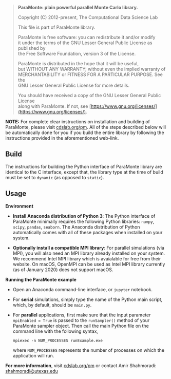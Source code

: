 > **ParaMonte: plain powerful parallel Monte Carlo library.**  
> 
> Copyright (C) 2012-present, The Computational Data Science Lab  
> 
> This file is part of ParaMonte library.   
> 
> ParaMonte is free software: you can redistribute it and/or modify  
> it under the terms of the GNU Lesser General Public License as published by  
> the Free Software Foundation, version 3 of the License.  
> 
> ParaMonte is distributed in the hope that it will be useful,  
> but WITHOUT ANY WARRANTY; without even the implied warranty of  
> MERCHANTABILITY or FITNESS FOR A PARTICULAR PURPOSE.  See the  
> GNU Lesser General Public License for more details.  
> 
> You should have received a copy of the GNU Lesser General Public License  
> along with ParaMonte.  If not, see [https://www.gnu.org/licenses/](https://www.gnu.org/licenses/).  
  

**NOTE:** For complete clear instructions on installation and building of ParaMonte, please visit [cdslab.org/pm](https://www.cdslab.org/pm). All of the steps described below will be automatically done for you if you build the entire library by following the instructions provided in the aforementioned web-link.  

## Build  

The instructions for building the Python interface of ParaMonte library are identical to the C interface, except that, the library type at the time of build must be set to `dynamic` (as opposed to `static`).

## Usage  

**Environment**  

- **Install Anaconda distribution of Python 3**: The Python interface of ParaMonte minimally requires the following Python libraries: `numpy`, `scipy`, `pandas`, `seaborn`. The Anaconda distribution of Python automatically comes with all of these packages when installed on your system.  

- **Optionally install a compatible MPI library**: For parallel simulations (via MPI), you will also need an MPI library already installed on your system. We recommend Intel MPI library which is avaialable for free from their website. On macOS, OpenMPI can be used as Intel MPI library currently (as of January 2020) does not support macOS.  

**Running the ParaMonte example**  

- Open an Anaconda command-line interface, or `jupyter` notebook.  

- For **serial** simulations, simply type the name of the Python main script, which, by default, should be `main.py`.  
- For **parallel** applications, first make sure that the input parameter `mpiEnabled = True` is passed to the `runSampler()` method of your ParaMonte sampler object. Then call the main Python file on the command line with the following syntax,  
    ```
    mpiexec -n NUM_PROCESSES runExample.exe
    ```
    where `NUM_PROCESSES` represents the number of processes on which the application will run.  

**For more information**, visit [cdslab.org/pm](https://www.cdslab.org/pm) or contact Amir Shahmoradi: [shahmoradi@utexas.edu](mailto:"shahmoradi@utexas.edu")  
